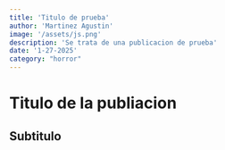 ```yaml
---
title: 'Titulo de prueba'
author: 'Martinez Agustin'
image: '/assets/js.png'
description: 'Se trata de una publicacion de prueba'
date: '1-27-2025'
category: "horror"
---
```


# Titulo de la publiacion


## Subtitulo